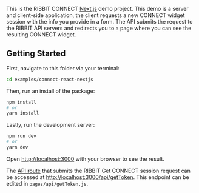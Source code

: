 This is the RIBBIT CONNECT [Next.js](https://nextjs.org/) demo project. This demo is a server and client-side application, the client requests a new CONNECT widget session with the info you provide in a form. The API submits the request to the RIBBIT API servers and redirects you to a page where you can see the resulting CONNECT widget. 

## Getting Started

First, navigate to this folder via your terminal:

```bash
cd examples/connect-react-nextjs
```

Then, run an install of the package:

```bash
npm install
# or
yarn install
```

Lastly, run the development server:

```bash
npm run dev
# or
yarn dev
```

Open [http://localhost:3000](http://localhost:3000) with your browser to see the result.


The [API route](https://nextjs.org/docs/api-routes/introduction) that submits the RIBBIT Get CONNECT session request can be accessed at [http://localhost:3000/api/getToken](http://localhost:3000/api/getToken). This endpoint can be edited in `pages/api/getToken.js`.
